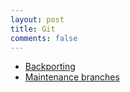 ```yaml
---
layout: post
title: Git
comments: false
---
```

- [Backporting](https://numpy.org/devdocs/dev/development_workflow.html#backporting)
- [Maintenance branches](https://devguide.python.org/developer-workflow/development-cycle/#maintenance-branches)
